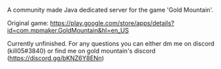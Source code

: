 A community made Java dedicated server for the game 'Gold Mountain'.

Original game: https://play.google.com/store/apps/details?id=com.mpmaker.GoldMountain&hl=en_US

Currently unfinished. For any questions you can either dm me on discord (kill05#3840) or find me on gold mountain's discord (https://discord.gg/bKNZ6Y8ENn)